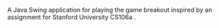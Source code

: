 A Java Swing application for playing the game breakout inspired by an assignment for Stanford University CS106a .